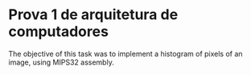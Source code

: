 # Prova 1 de arquitetura de computadores

The objective of this task was to implement a histogram of pixels of an image, using MIPS32 assembly.
